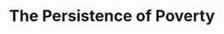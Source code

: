 ---
title: "The Persistence of Poverty"
slug: "the-persistence-of-poverty"
subtitle: ""
publisher: "Yale University Press"
published: "2007"
asin: "0300120907"
authors: 
  - charles-karelis
started: "2011-02-14"
start_year: "2011"
finished: "2011-02-14"
---